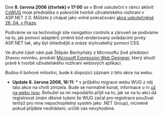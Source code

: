 <!-- dcterms:identifier = aspnetcz#94 -->
<!-- dcterms:title = Pozvánka na přednášku - pokročilá tvorba uživatelského rozhraní v ASP.NET 2.0 (aktualizováno) -->
<!-- dcterms:abstract = Podíváme se na technologii site navigation controls a zároveň se podíváme na to, jak pomocí adaptérů změnit kód renderovaný ovládacími prvky ASP.NET tak, aby byl úhlednější a snáze stylovatelný pomocí CSS. Akce se koná v Brně, 8. 6. -->
<!-- np9:categoryId = 6 -->
<!-- x4w:category = Akce a události -->
<!-- np9:authorId = 1 -->
<!-- np9:authorEmail = michal.valasek@altairis.cz -->
<!-- dcterms:creator = Michal Altair Valášek -->
<!-- dcterms:created = 2006-06-06T16:12:25.63+02:00 -->
<!-- dcterms:date = 2006-06-06T16:12:25.63+02:00 -->

Dne **8. června 2006 (čtvrtek) v 17:00** se v Brně uskuteční v rámci aktivit [CsWUG](http://www.wug.cz/) moje přednáška o pokročilé tvorbě uživatelského rozhraní v ASP.NET 2.0. Můžete ji chápat jako volné pokračování [akce uskutečněné 26. 04. v Praze](https://www.aspnet.cz/Articles/90-zaznam-seminare-net-group-o-asp-net-2-0.aspx).

Podíváme se na technologii site navigation controls a zároveň se podíváme na to, jak pomocí adaptérů změnit kód renderovaný ovládacími prvky ASP.NET tak, aby byl úhlednější a snáze stylovatelný pomocí CSS.

Ve druhé části vám pak Štěpán Bechyňský z Microsoftu živě představí žhavou novinku, produkt [Microsoft Expression Web Designer](http://www.microsoft.com/products/expression/en/web_designer/default.mspx), který slouží právě k tvorbě uživatelského rozhraní webových aplikací.

Budou-li bohové milostiví, bude k dispozici záznam z této akce na webu.

 * **Update 6. června 2006, 16:11:** * v průběhu migrace webu WUG z něj tato akce na chvíli zmizela. Bude se normálně konat, informace o ní [už na webu jsou](http://www.wug.cz/Home/tabid/36/ctl/Detail/mid/417/ItemId/10/Default.aspx). Bohužel se mi nepodařilo přijít na to, jak se na tu akci dá registrovat (mám děsivé tušení že WUG začal pro registrace používat tentýž pro mne nepochopitelný systém jako .NET Group), nicméně pokud přijdete neohlášeni, určitě vás nevyhodíme.